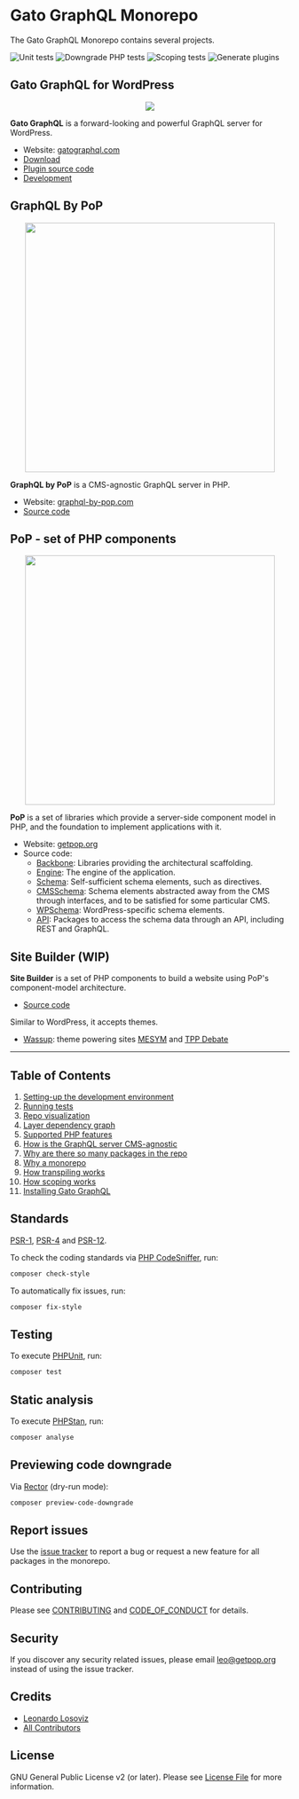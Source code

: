 # Gato GraphQL Monorepo

The Gato GraphQL Monorepo contains several projects.

![Unit tests](https://github.com/leoloso/PoP/actions/workflows/unit_tests.yml/badge.svg)<!-- @todo Re-enable executing integration tests for PROD in CI --><!-- @see https://github.com/leoloso/PoP/issues/2253 --><!-- ![Integration tests](https://github.com/leoloso/PoP/actions/workflows/integration_tests.yml/badge.svg) -->
![Downgrade PHP tests](https://github.com/leoloso/PoP/actions/workflows/downgrade_php_tests.yml/badge.svg)
![Scoping tests](https://github.com/leoloso/PoP/actions/workflows/scoping_tests.yml/badge.svg)
![Generate plugins](https://github.com/leoloso/PoP/actions/workflows/generate_plugins.yml/badge.svg)
<!-- ![PHPStan](https://github.com/leoloso/PoP/actions/workflows/phpstan.yml/badge.svg) -->

## Gato GraphQL for WordPress

<p align="center"><img src="https://raw.githubusercontent.com/GatoGraphQL/PoP/master/assets/GatoGraphQL-logo.png"/></p>

**Gato GraphQL** is a forward-looking and powerful GraphQL server for WordPress.

- Website: [gatographql.com](https://gatographql.com)
- [Download](https://github.com/leoloso/PoP/releases/latest/download/gatographql.zip)
- [Plugin source code](layers/GatoGraphQLForWP/plugins/gatographql)
- [Development](docs/development-environment.md)

<!-- Plugins can extend the GraphQL schema, to fetch their own data.

- [Extension demo source code](layers/GatoGraphQLForWP/plugins/extension-demo) -->

## GraphQL By PoP

<p align="center"><img src="https://graphql-by-pop.com/assets/superheroes.png" width="450" /></p>

**GraphQL by PoP** is a CMS-agnostic GraphQL server in PHP.

- Website: [graphql-by-pop.com](https://graphql-by-pop.com)
- [Source code](layers/GraphQLByPoP)

## PoP - set of PHP components

<p align="center"><img src="https://assets.getpop.org/wp-content/themes/getpop/img/pop-logo-horizontal.png" width="450" /></p>

**PoP** is a set of libraries which provide a server-side component model in PHP, and the foundation to implement applications with it.

- Website: [getpop.org](https://getpop.org)
- Source code:
  - [Backbone](layers/Backbone): Libraries providing the architectural scaffolding.
  - [Engine](layers/Engine): The engine of the application.
  - [Schema](layers/Schema): Self-sufficient schema elements, such as directives.
  - [CMSSchema](layers/CMSSchema): Schema elements abstracted away from the CMS through interfaces, and to be satisfied for some particular CMS.
  - [WPSchema](layers/WPSchema): WordPress-specific schema elements.
  - [API](layers/API): Packages to access the schema data through an API, including REST and GraphQL.

## Site Builder (WIP)

**Site Builder** is a set of PHP components to build a website using PoP's component-model architecture.

- [Source code](layers/SiteBuilder)

Similar to WordPress, it accepts themes.

- [Wassup](layers/Wassup): theme powering sites [MESYM](https://www.mesym.com) and [TPP Debate](https://my.tppdebate.org)

---

## Table of Contents

1. [Setting-up the development environment](docs/development-environment.md)
2. [Running tests](docs/running-tests.md)
3. [Repo visualization](docs/repo-visualization.md)
4. [Layer dependency graph](docs/layer-dependency-graph.md)
5. [Supported PHP features](docs/supported-php-features.md)
6. [How is the GraphQL server CMS-agnostic](docs/cms-agnosticism.md)
7. [Why are there so many packages in the repo](docs/splitting-packages.md)
8. [Why a monorepo](docs/why-monorepo.md)
9. [How transpiling works](docs/how-transpiling-works.md)
10. [How scoping works](docs/how-scoping-works.md)
11. [Installing Gato GraphQL](docs/installing-gatographql-for-wordpress.md)

## Standards

[PSR-1](https://www.php-fig.org/psr/psr-1), [PSR-4](https://www.php-fig.org/psr/psr-4) and [PSR-12](https://www.php-fig.org/psr/psr-12).

To check the coding standards via [PHP CodeSniffer](https://github.com/squizlabs/PHP_CodeSniffer), run:

``` bash
composer check-style
```

To automatically fix issues, run:

``` bash
composer fix-style
```

## Testing

To execute [PHPUnit](https://phpunit.de/), run:

``` bash
composer test
```

## Static analysis

To execute [PHPStan](https://github.com/phpstan/phpstan), run:

``` bash
composer analyse
```

## Previewing code downgrade

Via [Rector](https://github.com/rectorphp/rector) (dry-run mode):

```bash
composer preview-code-downgrade
```

## Report issues

Use the [issue tracker](https://github.com/leoloso/PoP/issues) to report a bug or request a new feature for all packages in the monorepo.

## Contributing

Please see [CONTRIBUTING](CONTRIBUTING.md) and [CODE_OF_CONDUCT](CODE_OF_CONDUCT.md) for details.

## Security

If you discover any security related issues, please email leo@getpop.org instead of using the issue tracker.

## Credits

- [Leonardo Losoviz][link-author]
- [All Contributors][link-contributors]

## License

GNU General Public License v2 (or later). Please see [License File](LICENSE.md) for more information.

[link-author]: https://github.com/leoloso
[link-contributors]: ../../contributors
